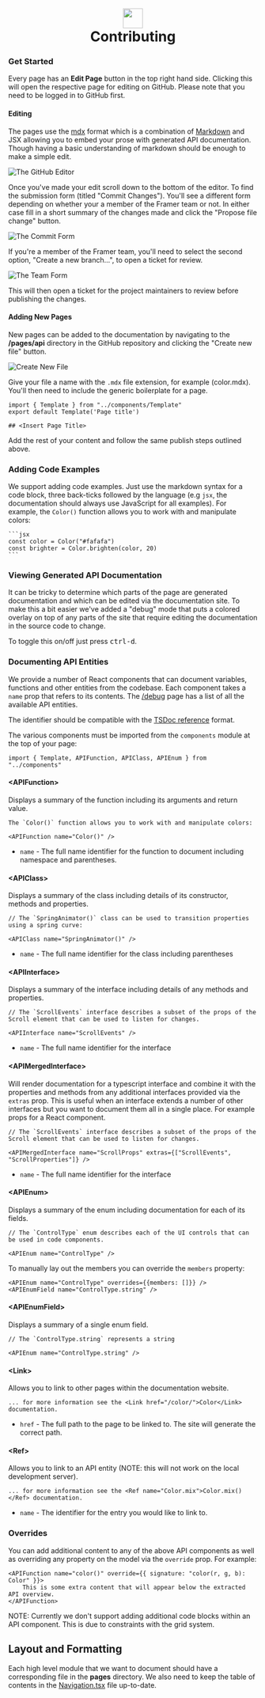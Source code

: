 <h1 align="center">
    <img src="https://misc.framerstatic.com/repos/api-logo.png" width="40"/>
    <br>
    Contributing
</h1>

### Get Started

Every page has an **Edit Page** button in the top right hand side.
Clicking this will open the respective page for editing on GitHub. Please note that you need to be logged in to GitHub first.

#### Editing

The pages use the [mdx][#mdx] format which is a combination of
[Markdown][#markdown] and JSX allowing you to embed your prose with generated
API documentation. Though having a basic understanding of markdown should be
enough to make a simple edit.

![The GitHub Editor](https://misc.framerstatic.com/repos/contributing/github-editor.png)

Once you've made your edit scroll down to the bottom of the editor. To find
the submission form (titled "Commit Changes"). You'll see a different form
depending on whether your a member of the Framer team or not. In either case
fill in a short summary of the changes made and click the "Propose file
change" button.

![The Commit Form](https://misc.framerstatic.com/repos/contributing/guest-commit-ui.png)

If you're a member of the Framer team, you'll need to select the second
option, "Create a new branch...", to open a ticket for review.

![The Team Form](https://misc.framerstatic.com/repos/contributing/team-commit-ui.png)

This will then open a ticket for the project maintainers to review before
publishing the changes.

[#github]: https://github.com
[#mdx]: https://mdxjs.com/
[#markdown]: https://www.markdownguide.org/basic-syntax

#### Adding New Pages

New pages can be added to the documentation by navigating to the **/pages/api** directory
in the GitHub repository and clicking the "Create new file" button.

![Create New File](https://misc.framerstatic.com/repos/contributing/new-file-ui.png)

Give your file a name with the `.mdx` file extension, for example (color.mdx).
You'll then need to include the generic boilerplate for a page.

```tsx
import { Template } from "../components/Template"
export default Template('Page title')

## <Insert Page Title>
```

Add the rest of your content and follow the same publish steps outlined above.

### Adding Code Examples

We support adding code examples. Just use the markdown syntax for a code
block, three back-ticks followed by the language (e.g `jsx`, the documentation should
always use JavaScript for all examples). For example, the `Color()` function allows
you to work with and manipulate colors:

    ```jsx
    const color = Color("#fafafa")
    const brighter = Color.brighten(color, 20)
    ```

### Viewing Generated API Documentation

It can be tricky to determine which parts of the page are generated documentation and
which can be edited via the documentation site. To make this a bit easier we've added
a "debug" mode that puts a colored overlay on top of any parts of the site that
require editing the documentation in the source code to change.

To toggle this on/off just press <kbd>ctrl-d</kbd>.

### Documenting API Entities

We provide a number of React components that can document variables, functions
and other entities from the codebase. Each component takes a `name` prop that
refers to its contents. The [/debug](https://0.0.0.0:1234/api/debug/) page has a
list of all the available API entities.

The identifier should be compatible with the [TSDoc reference][#ref] format.

[#ref]: https://github.com/Microsoft/tsdoc/blob/6034bee3ec51c50682e087625023b939afeb42e2/spec/code-snippets/DeclarationReferences.ts

The various components must be imported from the `components` module at
the top of your page:

```tsx
import { Template, APIFunction, APIClass, APIEnum } from "../components"
```

#### &lt;APIFunction>

Displays a summary of the function including its arguments and return value.

```tsx
The `Color()` function allows you to work with and manipulate colors:

<APIFunction name="Color()" />
```

-   `name` - The full name identifier for the function to document including namespace and parentheses.

#### &lt;APIClass>

Displays a summary of the class including details of its constructor,
methods and properties.

```tsx
// The `SpringAnimator()` class can be used to transition properties using a spring curve:

<APIClass name="SpringAnimator()" />
```

-   `name` - The full name identifier for the class including parentheses

#### &lt;APIInterface>

Displays a summary of the interface including details of any methods and properties.

```tsx
// The `ScrollEvents` interface describes a subset of the props of the Scroll element that can be used to listen for changes.

<APIInterface name="ScrollEvents" />
```

-   `name` - The full name identifier for the interface

#### &lt;APIMergedInterface>

Will render documentation for a typescript interface and combine it with the properties and
methods from any additional interfaces provided via the `extras` prop. This is useful when
an interface extends a number of other interfaces but you want to document them all in a
single place. For example props for a React component.

```tsx
// The `ScrollEvents` interface describes a subset of the props of the Scroll element that can be used to listen for changes.

<APIMergedInterface name="ScrollProps" extras={["ScrollEvents", "ScrollProperties"]} />
```

-   `name` - The full name identifier for the interface

#### &lt;APIEnum>

Displays a summary of the enum including documentation for each of its fields.

```tsx
// The `ControlType` enum describes each of the UI controls that can be used in code components.

<APIEnum name="ControlType" />
```

To manually lay out the members you can override the `members` property:

```tsx
<APIEnum name="ControlType" overrides={{members: []}} />
<APIEnumField name="ControlType.string" />
```

#### &lt;APIEnumField>

Displays a summary of a single enum field.

```tsx
// The `ControlType.string` represents a string

<APIEnum name="ControlType.string" />
```

#### &lt;Link>

Allows you to link to other pages within the documentation website.

```mdx
... for more information see the <Link href="/color/">Color</Link> documentation.
```

-   `href` - The full path to the page to be linked to. The site will generate the correct path.

#### &lt;Ref>

Allows you to link to an API entity (NOTE: this will not work on the local
development server).

```mdx
... for more information see the <Ref name="Color.mix">Color.mix()</Ref> documentation.
```

-   `name` - The identifier for the entry you would like to link to.

### Overrides

You can add additional content to any of the above API components as well as overriding any property on the model
via the `override` prop. For example:

```tsx
<APIFunction name="color()" override={{ signature: "color(r, g, b): Color" }}>
    This is some extra content that will appear below the extracted API overview.
</APIFunction>
```

NOTE: Currently we don't support adding additional code blocks within an API component. This is due to constraints
with the grid system.

## Layout and Formatting

Each high level module that we want to document should have a corresponding file in the **pages**
directory. We also need to keep the table of contents in the
[Navigation.tsx](./components/Navigation.tsx) file up-to-date.
